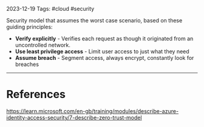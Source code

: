 2023-12-19
Tags: #cloud #security

Security model that assumes the worst case scenario, based on these guiding principles:
- **Verify explicitly** - Verifies each request as though it originated from an uncontrolled network.
- **Use least privilege access** - Limit user access to just what they need
- **Assume breach** - Segment access, always encrypt, constantly look for breaches


---
# References

https://learn.microsoft.com/en-gb/training/modules/describe-azure-identity-access-security/7-describe-zero-trust-model